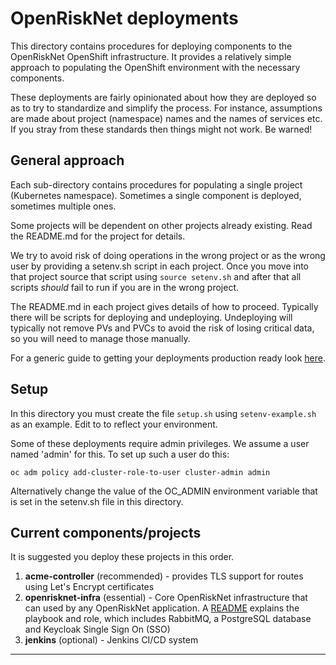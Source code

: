 # OpenRiskNet deployments

This directory contains procedures for deploying components to the OpenRiskNet OpenShift infrastructure.
It provides a relatively simple approach to populating the OpenShift environment with the necessary components.

These deployments are fairly opinionated about how they are deployed so as to try to standardize and simplify the 
process. For instance, assumptions are made about project (namespace) names and the names of services etc. If you
stray from these standards then things might not work. Be warned!

## General approach

Each sub-directory contains procedures for populating a single project (Kubernetes namespace). Sometimes a single 
component is deployed, sometimes multiple ones.

Some projects will be dependent on other projects already existing. Read the README.md for the project for details.

We try to avoid risk of doing operations in the wrong project or as the wrong user by providing a setenv.sh script in each project.
Once you move into that project source that script using `source setenv.sh` and after that all scripts *should* fail to run if you
are in the wrong project. 

The README.md in each project gives details of how to proceed. Typically there will be scripts for deploying and undeploying.
Undeploying will typically not remove PVs and PVCs to avoid the risk of losing critical data, so you will need to manage those 
manually.

For a generic guide to getting your deployments production ready look [here](ProductionDeploymentGuide.md).

## Setup

In this directory you must create the file `setup.sh` using `setenv-example.sh` as an example. Edit to to reflect your environment.

Some of these deployments require admin privileges. We assume a user named 'admin' for this. To set up such a user do this:

```
oc adm policy add-cluster-role-to-user cluster-admin admin
```

Alternatively change the value of the OC_ADMIN environment variable that is set in the setenv.sh file in this directory.

## Current components/projects

It is suggested you deploy these projects in this order.

1.  **acme-controller** (recommended) - provides TLS support for routes using Let's
    Encrypt certificates
1.  **openrisknet-infra** (essential) - Core OpenRiskNet infrastructure that can
    used by any OpenRiskNet application. A [README] explains the playbook and
    role, which includes RabbitMQ, a PostgreSQL database and
    Keycloak Single Sign On (SSO)
1.  **jenkins** (optional) - Jenkins CI/CD system

---

[README]: https://raw.githubusercontent.com/OpenRiskNet/home/master/openshift/deployments/openrisknet-infra/README.md
